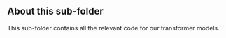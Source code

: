 ## About this sub-folder 
This sub-folder contains all the relevant code for our transformer models. 